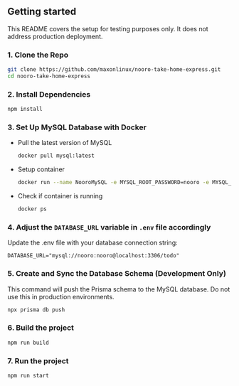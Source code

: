 ## Getting started

This README covers the setup for testing purposes only. It does not address production deployment.

### 1. Clone the Repo

```bash
git clone https://github.com/maxonlinux/nooro-take-home-express.git
cd nooro-take-home-express
```

### 2. Install Dependencies

```bash
npm install
```

### 3. Set Up MySQL Database with Docker

- Pull the latest version of MySQL

  ```bash
  docker pull mysql:latest
  ```

- Setup container

  ```bash
  docker run --name NooroMySQL -e MYSQL_ROOT_PASSWORD=nooro -e MYSQL_USER=nooro -e MYSQL_DATABASE=todo -e MYSQL_PASSWORD=nooro -p 3306:3306 -d mysql:latest
  ```

- Check if container is running

  ```bash
  docker ps
  ```

### 4. Adjust the `DATABASE_URL` variable in `.env` file accordingly

Update the .env file with your database connection string:

```
DATABASE_URL="mysql://nooro:nooro@localhost:3306/todo"
```

### 5. Create and Sync the Database Schema (Development Only)

This command will push the Prisma schema to the MySQL database. Do not use this in production environments.

```bash
npx prisma db push
```

### 6. Build the project

```bash
npm run build
```

### 7. Run the project

```bash
npm run start
```

